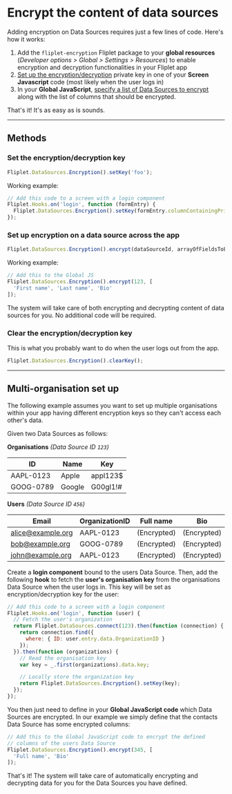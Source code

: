 # Encrypt the content of data sources

Adding encryption on Data Sources requires just a few lines of code. Here's how it works:

1. Add the `fliplet-encryption` Fliplet package to your **global resources** (*Developer options > Global > Settings > Resources*) to enable encryption and decryption functionalities in your Fliplet app
2. [Set up the encryption/decryption](#set-the-encryptiondecryption-key) private key in one of your **Screen Javascript** code (most likely when the user logs in)
3. In your **Global JavaScript**, [specify a list of Data Sources to encrypt](set-up-encryption-on-a-data-source-across-the-app) along with the list of columns that should be encrypted.

That's it! It's as easy as is sounds.

---

## Methods

### Set the encryption/decryption key

```js
Fliplet.DataSources.Encryption().setKey('foo');
```

Working example:

```js
// Add this code to a screen with a login component
Fliplet.Hooks.on('login', function (formEntry) {
  Fliplet.DataSources.Encryption().setKey(formEntry.columnContainingPrivateKey);
});
```

### Set up encryption on a data source across the app

```js
Fliplet.DataSources.Encryption().encrypt(dataSourceId, arrayOfFieldsToEncrypt);
```

Working example:

```js
// Add this to the Global JS
Fliplet.DataSources.Encryption().encrypt(123, [
  'First name', 'Last name', 'Bio'
]);
```

The system will take care of both encrypting and decrypting content of data sources for you. No additional code will be required.

### Clear the encryption/decryption key

This is what you probably want to do when the user logs out from the app.

```js
Fliplet.DataSources.Encryption().clearKey();
```

---

## Multi-organisation set up

The following example assumes you want to set up multiple organisations within your app having different encryption keys so they can't access each other's data.

Given two Data Sources as follows:

**Organisations** *(Data Source ID `123`)*

| ID         | Name   | Key      |
|------------|--------|----------|
| AAPL-0123  | Apple  | appl123$ |
| GOOG-0789  | Google | G00gl1!# |

**Users** *(Data Source ID `456`)*

| Email             | OrganizationID | Full name   | Bio         |
|-------------------|----------------|-------------|-------------|
| alice@example.org | AAPL-0123      | (Encrypted) | (Encrypted) |
| bob@example.org   | GOOG-0789      | (Encrypted) | (Encrypted) |
| john@example.org  | AAPL-0123      | (Encrypted) | (Encrypted) |

Create a **login component** bound to the users Data Source. Then, add the following **hook** to fetch the **user's organisation key** from the organisations Data Source when the user logs in. This key will be set as encryption/decryption key for the user:

```js
// Add this code to a screen with a login component
Fliplet.Hooks.on('login', function (user) {  
  // Fetch the user's organization
  return Fliplet.DataSources.connect(123).then(function (connection) {
  	return connection.find({
      where: { ID: user.entry.data.OrganizationID }
    });
  }).then(function (organizations) {
    // Read the organisation key
    var key = _.first(organizations).data.key;

    // Locally store the organization key
    return Fliplet.DataSources.Encryption().setKey(key);
  });
});
```

You then just need to define in your **Global JavaScript code** which Data Sources are encrypted. In our example we simply define that the contacts Data Source has some encrypted columns:

```js
// Add this to the Global JavaScript code to encrypt the defined
// columns of the users Data Source
Fliplet.DataSources.Encryption().encrypt(345, [
  'Full name', 'Bio'
]);
```

That's it! The system will take care of automatically encrypting and decrypting data for you for the Data Sources you have defined.